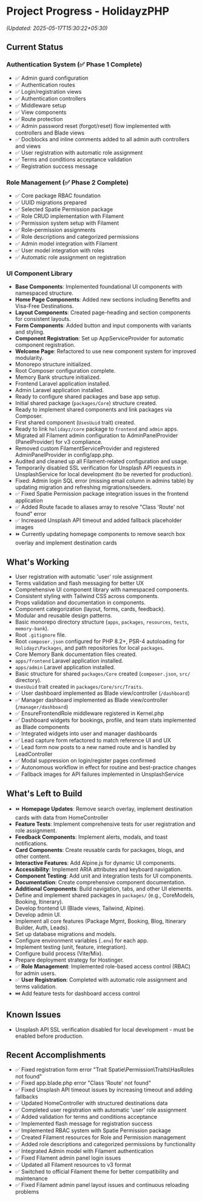 # Project Progress - HolidayzPHP

*(Updated: 2025-05-17T15:30:22+05:30)*

## Current Status

### Authentication System (✅ Phase 1 Complete)
- ✅ Admin guard configuration
- ✅ Authentication routes
- ✅ Login/registration views
- ✅ Authentication controllers
- ✅ Middleware setup
- ✅ View components
- ✅ Route protection
- ✅ Admin password reset (forgot/reset) flow implemented with controllers and Blade views
- ✅ Docblocks and inline comments added to all admin auth controllers and views
- ✅ User registration with automatic role assignment
- ✅ Terms and conditions acceptance validation
- ✅ Registration success message

### Role Management (✅ Phase 2 Complete)
- ✅ Core package RBAC foundation
- ✅ UUID migrations prepared
- ✅ Selected Spatie Permission package
- ✅ Role CRUD implementation with Filament
- ✅ Permission system setup with Filament
- ✅ Role-permission assignments
- ✅ Role descriptions and categorized permissions
- ✅ Admin model integration with Filament
- ✅ User model integration with roles
- ✅ Automatic role assignment on registration

### UI Component Library
- **Base Components**: Implemented foundational UI components with namespaced structure.
- **Home Page Components**: Added new sections including Benefits and Visa-Free Destinations.
- **Layout Components**: Created page-heading and section components for consistent layouts.
- **Form Components**: Added button and input components with variants and styling.
- **Component Registration**: Set up AppServiceProvider for automatic component registration.
- **Welcome Page**: Refactored to use new component system for improved modularity.
- Monorepo structure initialized.
- Root Composer configuration complete.
- Memory Bank structure initialized.
- Frontend Laravel application installed.
- Admin Laravel application installed.
- Ready to configure shared packages and base app setup.
- Initial shared package (`packages/Core`) structure created.
- Ready to implement shared components and link packages via Composer.
- First shared component (`UsesUuid` trait) created.
- Ready to link `holidayz/core` package to `frontend` and `admin` apps.
- Migrated all Filament admin configuration to AdminPanelProvider (PanelProvider) for v3 compliance.
- Removed custom FilamentServiceProvider and registered AdminPanelProvider in config/app.php.
- Audited and cleaned up all Filament-related configuration and usage.
- Temporarily disabled SSL verification for Unsplash API requests in UnsplashService for local development (to be reverted for production).
- Fixed: Admin login SQL error (missing email column in admins table) by updating migration and refreshing migrations/seeders.
- ✅ Fixed Spatie Permission package integration issues in the frontend application
- ✅ Added Route facade to aliases array to resolve "Class 'Route' not found" error
- ✅ Increased Unsplash API timeout and added fallback placeholder images
- ⏩ Currently updating homepage components to remove search box overlay and implement destination cards

## What's Working
- User registration with automatic 'user' role assignment
- Terms validation and flash messaging for better UX
- Comprehensive UI component library with namespaced components.
- Consistent styling with Tailwind CSS across components.
- Props validation and documentation in components.
- Component categorization (layout, forms, cards, feedback).
- Modular and reusable design patterns.
- Basic monorepo directory structure (`apps`, `packages`, `resources`, `tests`, `memory-bank`).
- Root `.gitignore` file.
- Root `composer.json` configured for PHP 8.2+, PSR-4 autoloading for `Holidayz\Packages`, and path repositories for local `packages`.
- Core Memory Bank documentation files created.
- `apps/frontend` Laravel application installed.
- `apps/admin` Laravel application installed.
- Basic structure for shared `packages/Core` created (`composer.json`, `src/` directory).
- `UsesUuid` trait created in `packages/Core/src/Traits`.
- ✅ User dashboard implemented as Blade view/controller (`/dashboard`)
- ✅ Manager dashboard implemented as Blade view/controller (`/manager/dashboard`)
- ✅ EnsureFrontendRole middleware registered in Kernel.php
- ✅ Dashboard widgets for bookings, profile, and team stats implemented as Blade components
- ✅ Integrated widgets into user and manager dashboards
- ✅ Lead capture form refactored to match reference UI and UX
- ✅ Lead form now posts to a new named route and is handled by LeadController
- ✅ Modal suppression on login/register pages confirmed
- ✅ Autonomous workflow in effect for routine and best-practice changes
- ✅ Fallback images for API failures implemented in UnsplashService

## What's Left to Build
- ⏩ **Homepage Updates**: Remove search overlay, implement destination cards with data from HomeController
- **Feature Tests**: Implement comprehensive tests for user registration and role assignment.
- **Feedback Components**: Implement alerts, modals, and toast notifications.
- **Card Components**: Create reusable cards for packages, blogs, and other content.
- **Interactive Features**: Add Alpine.js for dynamic UI components.
- **Accessibility**: Implement ARIA attributes and keyboard navigation.
- **Component Testing**: Add unit and integration tests for UI components.
- **Documentation**: Create comprehensive component documentation.
- **Additional Components**: Build navigation, tabs, and other UI elements.
- Define and implement shared packages in `packages/` (e.g., CoreModels, Booking, Itinerary).
- Develop frontend UI (Blade views, Tailwind, Alpine).
- Develop admin UI.
- Implement all core features (Package Mgmt, Booking, Blog, Itinerary Builder, Auth, Leads).
- Set up database migrations and models.
- Configure environment variables (`.env`) for each app.
- Implement testing (unit, feature, integration).
- Configure build process (Vite/Mix).
- Prepare deployment strategy for Hostinger.
- ✅ **Role Management**: Implemented role-based access control (RBAC) for admin users.
- ✅ **User Registration**: Completed with automatic role assignment and terms validation.
- ⏭️ Add feature tests for dashboard access control

## Known Issues
- Unsplash API SSL verification disabled for local development - must be enabled before production.

## Recent Accomplishments
- ✅ Fixed registration form error "Trait Spatie\Permission\Traits\HasRoles not found"
- ✅ Fixed app.blade.php error "Class 'Route' not found"
- ✅ Fixed Unsplash API timeout issues by increasing timeout and adding fallbacks
- ✅ Updated HomeController with structured destinations data
- ✅ Completed user registration with automatic 'user' role assignment
- ✅ Added validation for terms and conditions acceptance
- ✅ Implemented flash message for registration success
- ✅ Implemented RBAC system with Spatie Permission package
- ✅ Created Filament resources for Role and Permission management
- ✅ Added role descriptions and categorized permissions by functionality
- ✅ Integrated Admin model with Filament authentication
- ✅ Fixed Filament admin panel login issues
- ✅ Updated all Filament resources to v3 format
- ✅ Switched to official Filament theme for better compatibility and maintenance
- ✅ Fixed Filament admin panel layout issues and continuous reloading problems